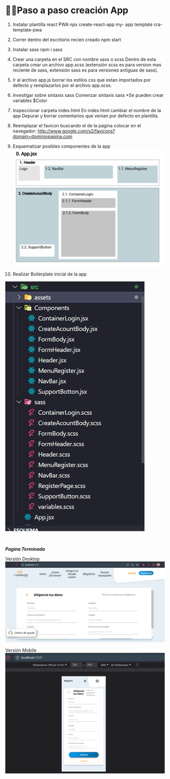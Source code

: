 # 👩‍💻Paso a paso creación App

1. Instalar plantilla react PWA 
npx create-react-app my- app template cra-template-pwa

2. Correr dentro del escritorio recien creado
npm start

3. Instalar sass
npm i sass

4. Crear una carpeta en el SRC con nombre sass o scss
Dentro de esta carpeta crear un archivo app.scss (extensión scss es para version mas reciente de sass, extensión sass es para versiones antiguas de sass).

5. Ir al archivo app.js borrar los estilos css que estan importados por defecto y remplazarlos por el archivo app.scss.

6. Investigar sobre sintaxis sass
Comenzar sintaxis sass
*Se pueden crear variables $Color

7. Inspeccionar carpeta index.html
En index.html cambiar el nombre de la app <title>MiPaquete.com</title>
Depurar y borrar comentarios que venian por defecto en plantilla.

8. Reemplazar el favicon buscando el de la página
colocar en el navegador:
http://www.google.com/s2/favicons?domain=dominiopagina.com

9. Esquematizar posibles componentes de la app
![Componentes](/src/assets/EsquemaComponentes.png)

10. Realizar Boilerplate inicial de la app

![BolierPlate](/src/assets/BoilerPlate.png)

<br>

***Pagina Terminada***

Versión Desktop
![Version Desktop](/src/assets/desktopVersion.png)

Versión Mobile
![Version Mobile](/src/assets/mobileVersion.png)
